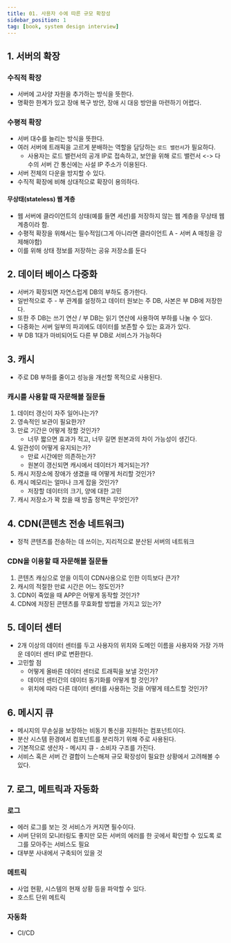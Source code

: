 ```yaml
---
title: 01. 사용자 수에 따른 규모 확장성
sidebar_position: 1
tag: [book, system design interview]
---
```

## 1. 서버의 확장
### 수직적 확장
- 서버에 고사양 자원을 추가하는 방식을 뜻한다.
- 명확한 한계가 있고 장애 복구 방안, 장애 시 대응 방안을 마련하기 어렵다.
### 수평적 확장
- 서버 대수를 늘리는 방식을 뜻한다.
- 여러 서버에 트래픽을 고르게 분배하는 역할을 담당하는 `로드 밸런서`가 필요하다.
  - 사용자는 로드 밸런서의 공개 IP로 접속하고, 보안을 위해 로드 밸런서 <-> 다수의 서버 간 통신에는 사설 IP 주소가 이용된다.
- 서버 전체의 다운을 방지할 수 있다.
- 수직적 확장에 비해 상대적으로 확장이 용의하다.

#### 무상태(stateless) 웹 계층
- 웹 서버에 클라이언트의 상태(예를 들면 세션)를 저장하지 않는 웹 계층을 무상태 웹 계층이라 함.
- 수평적 확장을 위해서는 필수적임(그게 아니라면 클라이언트 A - 서버 A 매칭을 강제해야함)
- 이를 위해 상태 정보를 저장하는 공유 저장소를 둔다


## 2. 데이터 베이스 다중화
- 서버가 확장되면 자연스럽게 DB의 부하도 증가한다.
- 일반적으로 주 - 부 관계를 설정하고 데이터 원보는 주 DB, 사본은 부 DB에 저장한다.
- 또한 주 DB는 쓰기 연산 / 부 DB는 읽기 연산에 사용하여 부하를 나눌 수 있다.
- 다중화는 서버 일부의 파괴에도 데이터를 보존할 수 있는 효과가 있다.
- 부 DB 1대가 마비되어도 다른 부 DB로 서비스가 가능하다

## 3. 캐시
- 주로 DB 부하를 줄이고 성능을 개선할 목적으로 사용된다.

### 캐시를 사용할 때 자문해볼 질문들
1. 데이터 갱신이 자주 일어나는가?
2. 영속적인 보관이 필요한가?
3. 만료 기간은 어떻게 정할 것인가?
   - 너무 짧으면 효과가 적고, 너무 길면 원본과의 차이 가능성이 생긴다.
4. 일관성이 어떻게 유지되는가?
   - 만료 시간에만 의존하는가?
   - 원본이 갱신되면 캐시에서 데이터가 제거되는가?
5. 캐시 저장소에 장애가 생겼을 때 어떻게 처리할 것인가?
6. 캐시 메모리는 얼마나 크게 잡을 것인가?
   - 저장할 데이터의 크기, 양에 대한 고민
7. 캐시 저장소가 꽉 찼을 때 방출 정책은 무엇인가?

## 4. CDN(콘텐츠 전송 네트워크)
- 정적 콘텐츠를 전송하는 데 쓰이는, 지리적으로 분산된 서버의 네트워크

### CDN을 이용할 때 자문해볼 질문들
1. 콘텐츠 캐싱으로 얻을 이득이 CDN사용으로 인한 이득보다 큰가?
2. 캐시의 적절한 만료 시간은 어느 정도인가?
3. CDN이 죽었을 때 APP은 어떻게 동작할 것인가?
4. CDN에 저장된 콘텐츠를 무효화할 방법을 가지고 있는가?

## 5. 데이터 센터
- 2개 이상의 데이터 센터를 두고 사용자의 위치와 도메인 이름을 사용자와 가장 가까운 데이터 센터 IP로 변환한다.
- 고민할 점
  - 어떻게 올바른 데이터 센터로 트래픽을 보낼 것인가?
  - 데이터 센터간의 데이터 동기화를 어떻게 할 것인가?
  - 위치에 따라 다른 데이터 센터를 사용하는 것을 어떻게 테스트할 것인가?

## 6. 메시지 큐
- 메시지의 무손실을 보장하는 비동기 통신을 지원하는 컴포넌트이다.
- 분산 시스템 환경에서 컴포넌트를 분리하기 위해 주로 사용된다.
- 기본적으로 생산자 - 메시지 큐 - 소비자 구조를 가진다.
- 서비스 혹은 서버 간 결합이 느슨해져 규모 확장성이 필요한 상황에서 고려해볼 수 있다.

## 7. 로그, 메트릭과 자동화
### 로그
  - 에러 로그를 보는 것 서비스가 커지면 필수이다. 
  - 서버 단위의 모니터링도 좋지만 모든 서버의 에러를 한 곳에서 확인할 수 있도록 로그를 모아주는 서비스도 필요
  - 대부분 사내에서 구축되어 있을 것
### 메트릭
- 사업 현황, 시스템의 현재 상황 등을 파악할 수 있다.
- 호스트 단위 메트릭

### 자동화
- CI/CD
